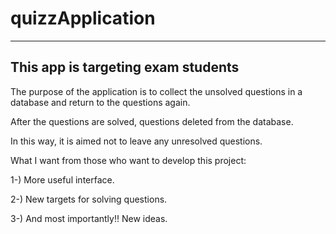 # quizzApplication
----------------------------------------------------------------------------------------------------------
This app is targeting exam students
---------
The purpose of the application is to collect the unsolved questions in a database and return to the questions again.

After the questions are solved, questions deleted from the database.

In this way, it is aimed not to leave any unresolved questions.

What I want from those who want to develop this project:

1-) More useful interface.

2-) New targets for solving questions.

3-) And most importantly!! New ideas.
